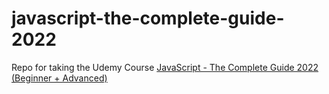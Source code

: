 # javascript-the-complete-guide-2022
Repo for taking the Udemy Course [JavaScript - The Complete Guide 2022 (Beginner + Advanced)](https://www.udemy.com/course/javascript-the-complete-guide-2020-beginner-advanced/learn/lecture/15853178?start=0#overview)

